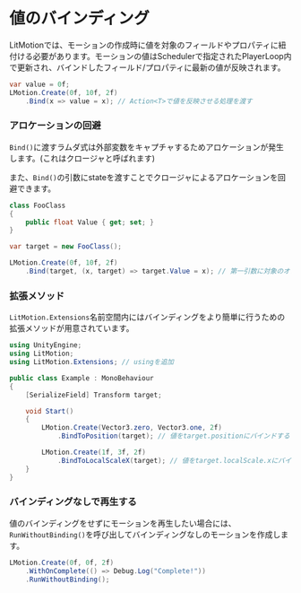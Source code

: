 # 値のバインディング

LitMotionでは、モーションの作成時に値を対象のフィールドやプロパティに紐付ける必要があります。モーションの値はSchedulerで指定されたPlayerLoop内で更新され、バインドしたフィールド/プロパティに最新の値が反映されます。

```cs
var value = 0f;
LMotion.Create(0f, 10f, 2f)
    .Bind(x => value = x); // Action<T>で値を反映させる処理を渡す
```

### アロケーションの回避

`Bind()`に渡すラムダ式は外部変数をキャプチャするためアロケーションが発生します。(これはクロージャと呼ばれます)

また、`Bind()`の引数にstateを渡すことでクロージャによるアロケーションを回避できます。

```cs
class FooClass
{
    public float Value { get; set; }
}

var target = new FooClass();

LMotion.Create(0f, 10f, 2f)
    .Bind(target, (x, target) => target.Value = x); // 第一引数に対象のオブジェクトを渡す
```

### 拡張メソッド

`LitMotion.Extensions`名前空間内にはバインディングをより簡単に行うための拡張メソッドが用意されています。

```cs
using UnityEngine;
using LitMotion;
using LitMotion.Extensions; // usingを追加

public class Example : MonoBehaviour
{
    [SerializeField] Transform target;

    void Start()
    {
        LMotion.Create(Vector3.zero, Vector3.one, 2f)
            .BindToPosition(target); // 値をtarget.positionにバインドする

        LMotion.Create(1f, 3f, 2f)
            .BindToLocalScaleX(target); // 値をtarget.localScale.xにバインドする
    }
}
```

### バインディングなしで再生する

値のバインディングをせずにモーションを再生したい場合には、`RunWithoutBinding()`を呼び出してバインディングなしのモーションを作成します。

```cs
LMotion.Create(0f, 0f, 2f)
    .WithOnComplete(() => Debug.Log("Complete!"))
    .RunWithoutBinding();
```
